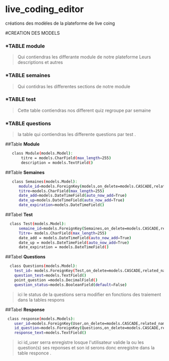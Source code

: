# live_coding_editor
créations des modèles de la plateforme de live coing 

#CREATION DES MODELS 
### *TABLE module 
>Qui contiendras les differante module de notre plateforme 
>Leurs descriptions et autres 
### *TABLE semaines
>Qui contidras les differentes sections de notre module 
### *TABLE test  
>Cette table contiendras nos different quiz regroupe par semaine  
### *TABLE questions 
>la table qui contiendras les differente questions par test . 


##Table **Module**

```bash
   class Module(models.Model):
       titre = models.CharField(max_length=255)
       description = models.TextField()
```

##Table **Semaines**

```bash
   class Semaines(models.Model):
      module_id=models.ForeignKey(models,on_delete=models.CASCADE,related_name='Module_semaines')
      titre=models.CharField(max_length=255)
      date_add=models.DateTimeField(auto_now_add=True)
      date_up=models.DateTimeField(auto_now_add=True)
      date_expiration=models.DateTimeField()
```

##Tabel **Test**
```bash
  class Test(models.Model):
      semaine_id=models.ForeignKey(Semaines,on_delete=models.CASCADE,related_name='Semaines_test')
      Titre= models.CharField(max_length=255)
      date_add = models.DateTimeField(auto_now_add=True)
      date_up = models.DateTimeField(auto_now_add=True)
      date_expiration = models.DateTimeField()
```

##Tabel **Questions**
```bash
  class Questions(models.Model):
    test_id= models.ForeignKey(Test,on_delete=models.CASCADE,related_name='Test_questions')
    question_test=models.TextField()
    point_question =models.DecimalField()
    question_status=models.BooleanField(default=False)
```
>ici le status de la questions serra modifier en fonctions des traiement dans la tables respons 

##Tabel **Response**
```bash
 class response(models.Models):
    user_id=models.ForeignKey(User,on_delete=models.CASCADE,related_name='User_response')
    id_question=models.ForeignKey(Questions,on_delete=models.CASCADE,related_name='Questions_response')
    response_text=models.TextField()
```
>ici id_user serra enregistre losque l'utilisateur valide la ou les question(s) 
>ses reponses et son id  serons donc enregistre dans la table responce . 
